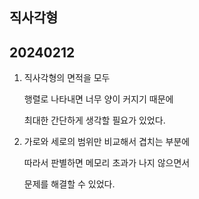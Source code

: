 ## 직사각형
## 20240212

1. 직사각형의 면적을 모두

    행렬로 나타내면 너무 양이 커지기 때문에

    최대한 간단하게 생각할 필요가 있었다.

2. 가로와 세로의 범위만 비교해서 겹치는 부분에

    따라서 판별하면 메모리 초과가 나지 않으면서

    문제를 해결할 수 있었다.